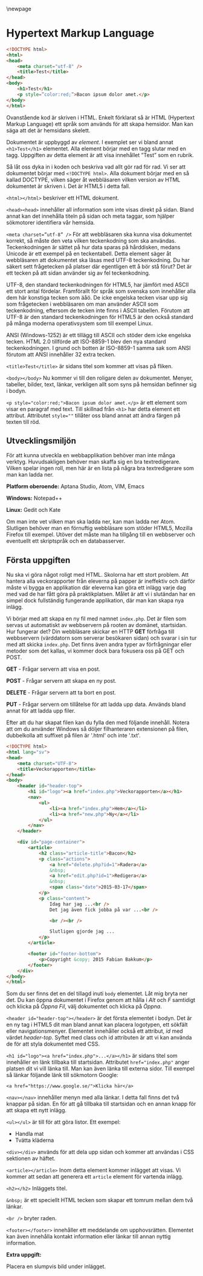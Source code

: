 ﻿\newpage

# Hypertext Markup Language

```html
<!DOCTYPE html>
<html>
<head>
    <meta charset="utf-8" />
    <title>Test</title>
</head>
<body>
    <h1>Test</h1>
    <p style=”color:red;”>Bacon ipsum dolor amet.</p>
</body>
</html>
```

Ovanstående kod är skriven i HTML. Enkelt förklarat så är HTML (Hypertext Markup Language) ett språk som används för att skapa hemsidor. Man kan säga att det är hemsidans skelett.

Dokumentet är uppbyggd av *element*. I exemplet ser vi bland annat `<h1>Test</h1>` elementet. Alla element börjar med en tagg slutar med en tagg. Uppgiften av detta element är att visa innehållet ”Test” som en rubrik.

Så låt oss dyka in i koden och beskriva vad allt gör rad för rad. Vi ser att dokumentet börjar med `<!DOCTYPE html>`. Alla dokument börjar med en så kallad DOCTYPE, vilken säger åt webbläsaren vilken version av HTML dokumentet är skriven i. Det är HTML5 i detta fall.

`<html></html>` beskriver ett HTML dokument.

`<head><head>` innehåller all information som inte visas direkt på sidan. Bland annat kan det innehålla titeln på sidan och meta taggar, som hjälper sökmotorer identifiera vår hemsida.

`<meta charset=”utf-8” />` För att webbläsaren ska kunna visa dokumentet korrekt, så måste den veta vilken teckenkodning som ska användas. Teckenkodningen är sättet på hur data sparas på hårddisken, medans Unicode är ett exempel på en teckentabell.  Detta element säger åt webbläsaren att dokumentet ska läsas med UTF-8 teckenkodning. Du har säkert sett frågetecken på platser där egentligen ett å bör stå förut? Det är ett tecken på att sidan använder sig av fel teckenkodning.

UTF-8, den standard teckenkodningen för HTML5, har jämfört med ASCII ett stort antal fördelar. Framförallt för språk som svenska som innehåller alla dem här konstiga tecken som äåö. De icke engelska tecken visar upp sig som frågetecken i webbläsaren om man använder ASCII som teckenkodning, eftersom de tecken inte finns i ASCII tabellen. Förutom att UTF-8 är den standard teckenkodningen för HTML5 är den också standard på många moderna operativsystem som till exempel Linux.

ANSI (Windows-1252) är ett tillägg till ASCII och stöder dem icke engelska tecken. HTML 2.0 tillförde att ISO-8859-1 blev den nya standard teckenkodningen. I grund och botten är ISO-8859-1 samma sak som ANSI förutom att ANSI innehåller 32 extra tecken.

`<title>Test</title>` är sidans titel som kommer att visas på fliken.

`<body></body>` Nu kommer vi till den roligare delen av dokumentet. Menyer, tabeller, bilder, text, länkar, verkligen allt som syns på hemsidan befinner sig i bodyn.

`<p style="color:red;">Bacon ipsum dolor amet.</p>` är ett element som visar en paragraf med text. Till skillnad från `<h1>` har detta element ett attribut. Attributet `style=""` tillåter oss bland annat att ändra färgen på texten till röd.

## Utvecklingsmiljön

För att kunna utveckla en webbapplikation behöver man inte många verktyg. Huvudsakligen behöver man skaffa sig en bra textredigerare. Vilken spelar ingen roll, men här är en lista på några bra textredigerare som man kan ladda ner.

**Platform oberoende:** Aptana Studio, Atom, VIM, Emacs

**Windows:** Notepad++

**Linux:** Gedit och Kate

Om man inte vet vilken man ska ladda ner, kan man ladda ner Atom. Slutligen behöver man en förnuftig webbläsare som stöder HTML5, Mozilla Firefox till exempel. Utöver det måste man ha tillgång till en webbserver och eventuellt ett skriptspråk och en databasserver.

## Första uppgiften

Nu ska vi göra något roligt med HTML. Skolorna har ett stort problem. Att hantera alla veckorapporter från eleverna på papper är ineffektiv och därför måste vi bygga en applikation där eleverna kan göra ett inlägg varje dag med vad de har fått göra på praktikplatsen. Målet är att vi i slutändan har en simpel dock fullständig fungerande applikation, där man kan skapa nya inlägg.

Vi börjar med att skapa en ny fil med namnet `index.php`. Det är filen som servas ut automatiskt av webbservern på rooten av domänet, startsidan. Hur fungerar det? Din webbläsare skickar en HTTP **GET** förfråga till webbservern (värddatorn som serverar besökaren sidan) och svarar i sin tur med att skicka `index.php`. Det finns även andra typer av förfrågningar eller metoder som det kallas, vi kommer dock bara fokusera oss på GET och POST.

**GET** - Frågar servern att visa en post.

**POST** - Frågar servern att skapa en ny post.

**DELETE** - Frågar servern att ta bort en post.

**PUT** - Frågar servern om tillåtelse för att ladda upp data. Används bland annat för att ladda upp filer.

Efter att du har skapat filen kan du fylla den med följande innehåll. Notera att om du använder Windows så döljer filhanteraren extensionen på filen, dubbelkolla att suffixet på filen är '.html' och inte '.txt'.

```html
<!DOCTYPE html>
<html lang="sv">
<head>
    <meta charset="UTF-8">
    <title>Veckorapporten</title>
</head>
<body>
    <header id="header-top">
        <h1 id="logo"><a href="index.php">Veckorapporten</a></h1>
        <nav>
            <ul>
                <li><a href="index.php">Hem</a></li>
                <li><a href="new.php">Ny</a></li>
            </ul>
        </nav>
    </header>

    <div id="page-container">
        <article>
            <h2 class="article-title">Bacon</h2>
            <p class="actions">
                <a href="delete.php?id=1">Radera</a>
                &nbsp;
                <a href="edit.php?id=1">Redigera</a>
                &nbsp;
                <span class="date">2015-03-17</span>
            </p>
            <p class="content">
                Idag har jag ...<br />
                Det jag även fick jobba på var ...<br />

                <br /><br />

                Slutligen gjorde jag ...
            </p>
        </article>

        <footer id="footer-bottom">
            <p>Copyright &copy; 2015 Fabian Bakkum</p>
        </footer>
    </div>
</body>
</html>
```

Som du ser finns det en del tillagd inuti `body` elementet. Låt mig bryta ner det. Du kan öppna dokumentet i Firefox genom att hålla i *Alt* och *F* samtidigt och klicka på *Öppna Fil*, välj dokumentet och klicka på *Öppna*.

`<header id="header-top"></header>` är det första elementet i bodyn. Det är en ny tag i HTML5 dit man bland annat kan placera logotypen, ett sökfält eller navigationsmenyer. Elementet innehåller också ett attribut, *id* med värdet *header-top*. Syftet med class och id attributen är att vi kan använda de för att styla dokumentet med CSS.

`<h1 id="logo"><a href="index.php">...</a></h1>` är sidans titel som innehåller en länk tillbaka till startsidan. Attributet `href="index.php"` anger platsen dit vi vill länka till. Man kan även länka till externa sidor. Till exempel så länkar följande länk till sökmotorn Google:

`<a href="https://www.google.se/">Klicka här</a>`

`<nav></nav>` innehåller menyn med alla länkar. I detta fall finns det två knappar på sidan. En för att gå tillbaka till startsidan och en annan knapp för att skapa ett nytt inlägg.

`<ul></ul>` är till för att göra listor. Ett exempel:

- Handla mat
- Tvätta kläderna

`<div></div>` används för att dela upp sidan och kommer att användas i CSS sektionen av häftet.

`<article></article>` Inom detta element kommer inlägget att visas. Vi kommer att sedan att generera ett `article` element för vartenda inlägg.

`<h2></h2>` Inläggets titel.

`&nbsp;` är ett speciellt HTML tecken som skapar ett tomrum mellan dem två länkar.

`<br />` bryter raden.

`<footer></footer>` innehåller ett meddelande om upphovsrätten. Elementet kan även innehålla kontakt information eller länkar till annan nyttig information.

**Extra uppgift:**

Placera en slumpvis bild under inlägget.
